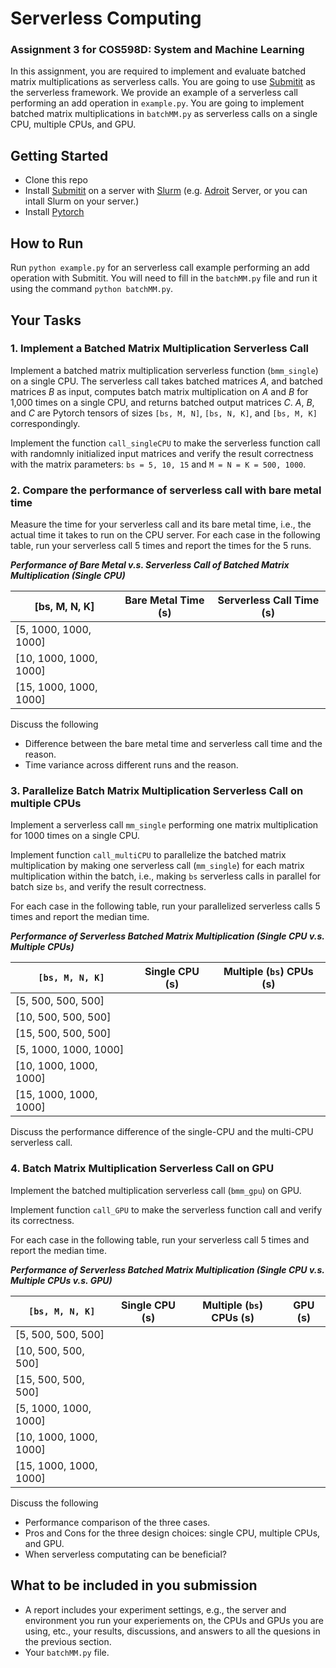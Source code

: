 # Serverless Computing
### Assignment 3 for COS598D: System and Machine Learning

In this assignment, you are required to implement and evaluate batched matrix multiplications as serverless calls. You are going to use [Submitit](https://github.com/facebookincubator/submitit) as the serverless framework. We provide an example of a serverless call performing an add operation in `example.py`. You are going to implement batched matrix multiplications in `batchMM.py` as serverless calls on a single CPU, multiple CPUs, and GPU.

## Getting Started
 - Clone this repo
 - Install [Submitit](https://github.com/facebookincubator/submitit) on a server with [Slurm](https://slurm.schedmd.com/quickstart.html) (e.g. [Adroit](https://researchcomputing.princeton.edu/systems/adroit) Server, or you can intall Slurm on your server.) 
 - Install [Pytorch](https://pytorch.org/)

## How to Run 
Run `python example.py` for an serverless call example performing an add operation with Submitit.
You will need to fill in the `batchMM.py` file and run it using the command `python batchMM.py`.

## Your Tasks

### 1. Implement a Batched Matrix Multiplication Serverless Call

Implement a batched matrix multiplication serverless function (`bmm_single`) on a single CPU. 
The serverless call takes batched matrices $A$, and batched matrices $B$ as input, computes batch matrix multiplication on $A$ and $B$ for 1,000 times on a single CPU, and returns batched output matrices $C$.
$A$, $B$, and $C$ are Pytorch tensors of sizes `[bs, M, N]`, `[bs, N, K]`, and `[bs, M, K]` correspondingly. 

Implement the function `call_singleCPU` to make the serverless function call with randomnly initialized input matrices and verify the result correctness with the matrix parameters: `bs = 5, 10, 15` and `M = N = K = 500, 1000`.


### 2. Compare the performance of serverless call with bare metal time

Measure the time for your serverless call and its bare metal time, i.e., the actual time it takes to run on the CPU server.
For each case in the following table, run your serverless call 5 times and report the times for the 5 runs.

***Performance of Bare Metal v.s. Serverless Call of Batched Matrix Multiplication (Single CPU)***

|   [bs, M, N, K]  |   Bare Metal Time (s) |   Serverless Call Time (s) |  
|----------------|----------------|-------------|
| [5, 1000, 1000, 1000] |  |    |      | 
| [10, 1000, 1000, 1000] |  |    |      |   
| [15, 1000, 1000, 1000] |  |    |      |

Discuss the following
- Difference between the bare metal time and serverless call time and the reason.
- Time variance across different runs and the reason.

### 3. Parallelize Batch Matrix Multiplication Serverless Call on multiple CPUs

Implement a serverless call `mm_single` performing one matrix multiplication for 1000 times on a single CPU.

Implement function `call_multiCPU` to parallelize the batched matrix multiplication by making one serverless call (`mm_single`) for each matrix multiplication within the batch, i.e., making `bs` serverless calls in parallel for batch size `bs`, and verify the result correctness.

For each case in the following table, run your parallelized serverless calls 5 times and report the median time.

***Performance of Serverless Batched Matrix Multiplication (Single CPU v.s. Multiple CPUs)***

|   `[bs, M, N, K]`  |   Single CPU (s) |   Multiple (`bs`) CPUs (s) |  
|----------------|----------------|-------------|
| [5, 500, 500, 500] |  |    |      | 
| [10, 500, 500, 500] |  |    |      |   
| [15, 500, 500, 500] |  |    |      |
| [5, 1000, 1000, 1000] |  |    |      | 
| [10, 1000, 1000, 1000] |  |    |      |   
| [15, 1000, 1000, 1000] |  |    |      |

Discuss the performance difference of the single-CPU and the multi-CPU serverless call.

### 4. Batch Matrix Multiplication Serverless Call on GPU

Implement the batched multiplication serverless call (`bmm_gpu`) on GPU. 

Implement function `call_GPU` to make the serverless function call and verify its correctness.

For each case in the following table, run your serverless call 5 times and report the median time.

***Performance of Serverless Batched Matrix Multiplication (Single CPU v.s. Multiple CPUs v.s. GPU)***

|   `[bs, M, N, K]`  |  Single CPU (s) |   Multiple (`bs`) CPUs (s) |  GPU (s) |
|----------------|----------------|-------------|-------------|
| [5, 500, 500, 500] |  |    |      |    | 
| [10, 500, 500, 500] |  |    |      |      | 
| [15, 500, 500, 500] |  |    |      |   | 
| [5, 1000, 1000, 1000] |  |    |      |    | 
| [10, 1000, 1000, 1000] |  |    |      |      | 
| [15, 1000, 1000, 1000] |  |    |      |   | 

Discuss the following
- Performance comparison of the three cases.
- Pros and Cons for the three design choices: single CPU, multiple CPUs, and GPU.
- When serverless computating can be beneficial?

## What to be included in you submission

- A report includes your experiment settings, e.g., the server and environment you run your experiements on, the CPUs and GPUs you are using, etc., your results, discussions, and answers to all the quesions in the previous section.
- Your `batchMM.py` file.